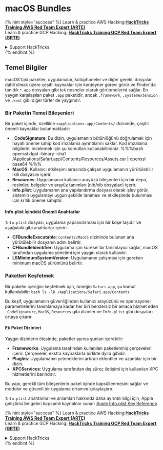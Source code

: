 # macOS Bundles

{% hint style="success" %}
Learn & practice AWS Hacking:<img src="/.gitbook/assets/arte.png" alt="" data-size="line">[**HackTricks Training AWS Red Team Expert (ARTE)**](https://training.hacktricks.xyz/courses/arte)<img src="/.gitbook/assets/arte.png" alt="" data-size="line">\
Learn & practice GCP Hacking: <img src="/.gitbook/assets/grte.png" alt="" data-size="line">[**HackTricks Training GCP Red Team Expert (GRTE)**<img src="/.gitbook/assets/grte.png" alt="" data-size="line">](https://training.hacktricks.xyz/courses/grte)

<details>

<summary>Support HackTricks</summary>

* Check the [**subscription plans**](https://github.com/sponsors/carlospolop)!
* **Join the** 💬 [**Discord group**](https://discord.gg/hRep4RUj7f) or the [**telegram group**](https://t.me/peass) or **follow** us on **Twitter** 🐦 [**@hacktricks\_live**](https://twitter.com/hacktricks\_live)**.**
* **Share hacking tricks by submitting PRs to the** [**HackTricks**](https://github.com/carlospolop/hacktricks) and [**HackTricks Cloud**](https://github.com/carlospolop/hacktricks-cloud) github repos.

</details>
{% endhint %}

## Temel Bilgiler

macOS'taki paketler, uygulamalar, kütüphaneler ve diğer gerekli dosyalar dahil olmak üzere çeşitli kaynaklar için konteyner görevi görür ve Finder'da tanıdık `*.app` dosyaları gibi tek nesneler olarak görünmelerini sağlar. En yaygın karşılaşılan paket `.app` paketidir, ancak `.framework`, `.systemextension` ve `.kext` gibi diğer türler de yaygındır.

### Bir Paketin Temel Bileşenleri

Bir paket içinde, özellikle `<application>.app/Contents/` dizininde, çeşitli önemli kaynaklar bulunmaktadır:

* **\_CodeSignature**: Bu dizin, uygulamanın bütünlüğünü doğrulamak için hayati öneme sahip kod imzalama ayrıntılarını saklar. Kod imzalama bilgilerini incelemek için şu komutları kullanabilirsiniz: %%%bash openssl dgst -binary -sha1 /Applications/Safari.app/Contents/Resources/Assets.car | openssl base64 %%%
* **MacOS**: Kullanıcı etkileşimi sırasında çalışan uygulamanın yürütülebilir ikili dosyasını içerir.
* **Resources**: Uygulamanın kullanıcı arayüzü bileşenleri için bir depo, resimler, belgeler ve arayüz tanımları (nib/xib dosyaları) içerir.
* **Info.plist**: Uygulamanın ana yapılandırma dosyası olarak işlev görür, sistemin uygulamayı uygun şekilde tanıması ve etkileşimde bulunması için kritik öneme sahiptir.

#### Info.plist İçindeki Önemli Anahtarlar

`Info.plist` dosyası, uygulama yapılandırması için bir köşe taşıdır ve aşağıdaki gibi anahtarlar içerir:

* **CFBundleExecutable**: `Contents/MacOS` dizininde bulunan ana yürütülebilir dosyanın adını belirtir.
* **CFBundleIdentifier**: Uygulama için küresel bir tanımlayıcı sağlar, macOS tarafından uygulama yönetimi için yaygın olarak kullanılır.
* **LSMinimumSystemVersion**: Uygulamanın çalışması için gereken minimum macOS sürümünü belirtir.

### Paketleri Keşfetmek

Bir paketin içeriğini keşfetmek için, örneğin `Safari.app`, şu komut kullanılabilir: `bash ls -lR /Applications/Safari.app/Contents`

Bu keşif, uygulamanın güvenliğinden kullanıcı arayüzünü ve operasyonel parametrelerini tanımlamaya kadar her biri benzersiz bir amaca hizmet eden `_CodeSignature`, `MacOS`, `Resources` gibi dizinler ve `Info.plist` gibi dosyaları ortaya çıkarır.

#### Ek Paket Dizinleri

Yaygın dizinlerin ötesinde, paketler ayrıca şunları içerebilir:

* **Frameworks**: Uygulama tarafından kullanılan paketlenmiş çerçeveleri içerir. Çerçeveler, ekstra kaynaklarla birlikte dylib gibidir.
* **PlugIns**: Uygulamanın yeteneklerini artıran eklentiler ve uzantılar için bir dizin.
* **XPCServices**: Uygulama tarafından dış süreç iletişimi için kullanılan XPC hizmetlerini barındırır.

Bu yapı, gerekli tüm bileşenlerin paket içinde kapsüllenmesini sağlar ve modüler ve güvenli bir uygulama ortamını kolaylaştırır.

`Info.plist` anahtarları ve anlamları hakkında daha ayrıntılı bilgi için, Apple geliştirici belgeleri kapsamlı kaynaklar sunar: [Apple Info.plist Key Reference](https://developer.apple.com/library/archive/documentation/General/Reference/InfoPlistKeyReference/Introduction/Introduction.html).

{% hint style="success" %}
Learn & practice AWS Hacking:<img src="/.gitbook/assets/arte.png" alt="" data-size="line">[**HackTricks Training AWS Red Team Expert (ARTE)**](https://training.hacktricks.xyz/courses/arte)<img src="/.gitbook/assets/arte.png" alt="" data-size="line">\
Learn & practice GCP Hacking: <img src="/.gitbook/assets/grte.png" alt="" data-size="line">[**HackTricks Training GCP Red Team Expert (GRTE)**<img src="/.gitbook/assets/grte.png" alt="" data-size="line">](https://training.hacktricks.xyz/courses/grte)

<details>

<summary>Support HackTricks</summary>

* Check the [**subscription plans**](https://github.com/sponsors/carlospolop)!
* **Join the** 💬 [**Discord group**](https://discord.gg/hRep4RUj7f) or the [**telegram group**](https://t.me/peass) or **follow** us on **Twitter** 🐦 [**@hacktricks\_live**](https://twitter.com/hacktricks\_live)**.**
* **Share hacking tricks by submitting PRs to the** [**HackTricks**](https://github.com/carlospolop/hacktricks) and [**HackTricks Cloud**](https://github.com/carlospolop/hacktricks-cloud) github repos.

</details>
{% endhint %}
